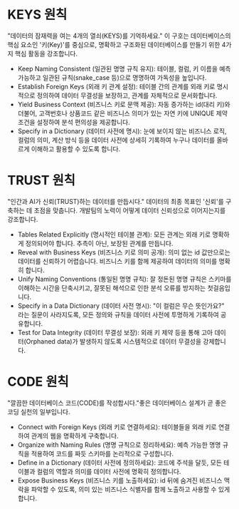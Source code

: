 # KEYS 원칙
"데이터의 잠재력을 여는 4개의 열쇠(KEYS)를 기억하세요."
이 구호는 데이터베이스의 핵심 요소인 '키(Key)'를 중심으로, 명확하고 구조화된 데이터베이스를 만들기 위한 4가지 핵심 활동을 강조합니다.

 * Keep Naming Consistent (일관된 명명 규칙 유지): 테이블, 컬럼, 키 이름을 예측 가능하고 일관된 규칙(snake_case 등)으로 명명하여 가독성을 높입니다.
 * Establish Foreign Keys (외래 키 관계 설정): 테이블 간의 관계를 외래 키로 명시적으로 정의하여 데이터 무결성을 보장하고, 관계를 자체적으로 문서화합니다.
 * Yield Business Context (비즈니스 키로 문맥 제공): 자동 증가하는 id(대리 키)와 더불어, 고객번호나 상품코드 같은 비즈니스 의미가 있는 자연 키에 UNIQUE 제약 조건을 설정하여 분석 편의성을 제공합니다. 
 * Specify in a Dictionary (데이터 사전에 명시): 눈에 보이지 않는 비즈니스 로직, 컬럼의 의미, 계산 방식 등을 데이터 사전에 상세히 기록하여 누구나 데이터를 올바르게 이해하고 활용할 수 있도록 합니다.

# TRUST 원칙
"인간과 AI가 신뢰(TRUST)하는 데이터를 만듭시다."
데이터의 최종 목표인 '신뢰'를 구축하는 데 초점을 맞춥니다. 개발팀의 노력이 어떻게 데이터 신뢰성으로 이어지는지를 강조합니다.

 * Tables Related Explicitly (명시적인 테이블 관계): 모든 관계는 외래 키로 명확하게 정의되어야 합니다. 추측이 아닌, 보장된 관계를 만듭니다.
 * Reveal with Business Keys (비즈니스 키로 의미 공개): 의미 없는 id 값만으로는 데이터를 신뢰하기 어렵습니다. 비즈니스 키를 함께 제공하여 데이터의 의미를 명확히 합니다.
 * Unify Naming Conventions (통일된 명명 규칙): 잘 정돈된 명명 규칙은 스키마를 이해하는 시간을 단축시키고, 잘못된 해석으로 인한 분석 오류를 방지하는 첫걸음입니다.
 * Specify in a Data Dictionary (데이터 사전 명시): "이 컬럼은 무슨 뜻인가요?" 라는 질문이 사라지도록, 모든 정의와 규칙을 데이터 사전에 투명하게 기록하여 공유합니다.
 * Test for Data Integrity (데이터 무결성 보장): 외래 키 제약 등을 통해 고아 데이터(Orphaned data)가 발생하지 않도록 시스템적으로 데이터 무결성을 강제합니다.

# CODE 원칙
"깔끔한 데이터베이스 코드(CODE)를 작성합시다."좋은 데이터베이스 설계가 곧 좋은 코딩 실천의 일부입니다.

 * Connect with Foreign Keys (외래 키로 연결하세요): 테이블들을 외래 키로 연결하여 관계의 웹을 명확하게 구축합니다.
 * Organize with Naming Rules (명명 규칙으로 정리하세요): 예측 가능한 명명 규칙을 적용하여 코드를 짜듯 스키마를 논리적으로 구성합니다.
 * Define in a Dictionary (데이터 사전에 정의하세요): 코드에 주석을 달듯, 모든 테이블과 컬럼의 역할과 의미를 데이터 사전에 명확히 정의합니다.
 * Expose Business Keys (비즈니스 키를 노출하세요): id 뒤에 숨겨진 비즈니스 맥락을 파악할 수 있도록, 의미 있는 비즈니스 식별자를 함께 노출하고 사용할 수 있게 합니다.